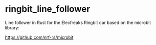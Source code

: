 # ringbit_line_follower
Line follower in Rust for the Elecfreaks Ringbit car based on the microbit library:

https://github.com/nrf-rs/microbit

